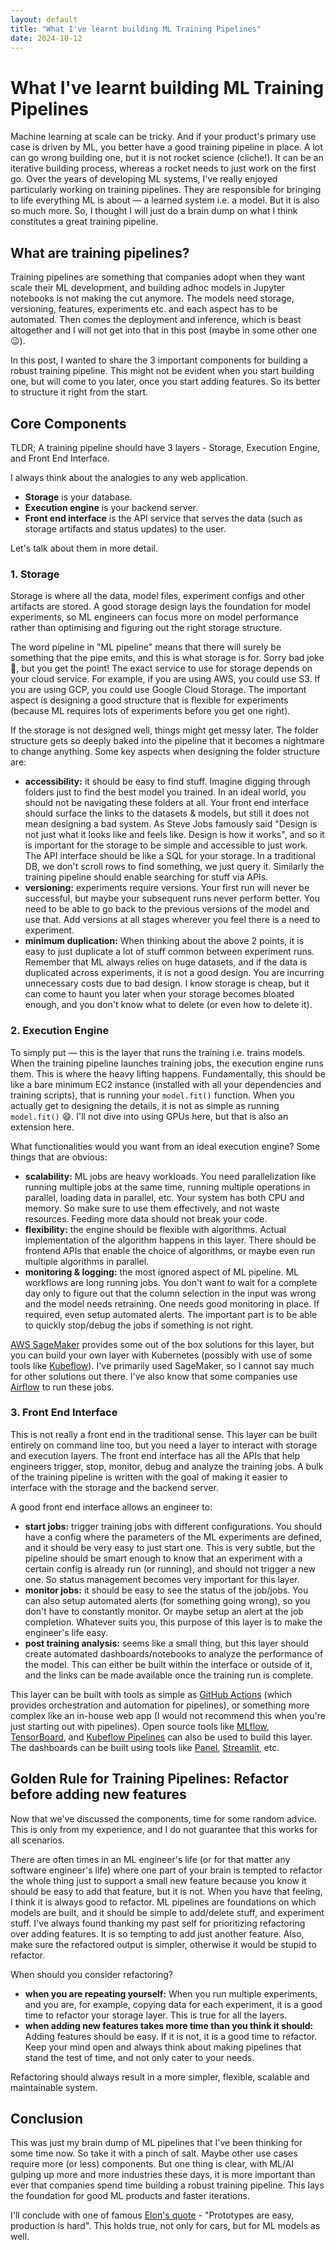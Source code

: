 ```yaml
---
layout: default
title: "What I've learnt building ML Training Pipelines"
date: 2024-10-12
---
```


# What I've learnt building ML Training Pipelines

Machine learning at scale can be tricky. And if your product's primary use case is driven by ML, you better have a good training pipeline in place. A lot can go wrong building one, but it is not rocket science (cliche!). It can be an iterative building process, whereas a rocket needs to just work on the first go. Over the years of developing ML systems, I've really enjoyed particularly working on training pipelines. They are responsible for bringing to life everything ML is about — a learned system i.e. a model. But it is also so much more. So, I thought I will just do a brain dump on what I think constitutes a great training pipeline.

## What are training pipelines?

Training pipelines are something that companies adopt when they want scale their ML development, and building adhoc models in Jupyter notebooks is not making the cut anymore. The models need storage, versioning, features, experiments etc. and each aspect has to be automated. Then comes the deployment and inference, which is beast altogether and I will not get into that in this post (maybe in some other one 😉).

In this post, I wanted to share the 3 important components for building a robust training pipeline. This might not be evident when you start building one, but will come to you later, once you start adding features. So its better to structure it right from the start.

## Core Components

TLDR; A training pipeline should have 3 layers - Storage, Execution Engine, and Front End Interface.

I always think about the analogies to any web application.

- **Storage** is your database.
- **Execution engine** is your backend server.
- **Front end interface** is the API service that serves the data (such as storage artifacts and status updates) to the user.

Let's talk about them in more detail.

### 1. Storage

Storage is where all the data, model files, experiment configs and other artifacts are stored. A good storage design lays the foundation for model experiments, so ML engineers can focus more on model performance rather than optimising and figuring out the right storage structure.

The word pipeline in "ML pipeline" means that there will surely be something that the pipe emits, and this is what storage is for. Sorry bad joke 🙈, but you get the point! The exact service to use for storage depends on your cloud service. For example, if you are using AWS, you could use S3. If you are using GCP, you could use Google Cloud Storage. The important aspect is designing a good structure that is flexible for experiments (because ML requires lots of experiments before you get one right).

If the storage is not designed well, things might get messy later. The folder structure gets so deeply baked into the pipeline that it becomes a nightmare to change anything. Some key aspects when designing the folder structure are:

- **accessibility:** it should be easy to find stuff. Imagine digging through folders just to find the best model you trained. In an ideal world, you should not be navigating these folders at all. Your front end interface should surface the links to the datasets & models, but still it does not mean designing a bad system. As Steve Jobs famously said "Design is not just what it looks like and feels like. Design is how it works", and so it is important for the storage to be simple and accessible to just work. The API interface should be like a SQL for your storage. In a traditional DB, we don't scroll rows to find something, we just query it. Similarly the training pipeline should enable searching for stuff via APIs.
- **versioning:** experiments require versions. Your first run will never be successful, but maybe your subsequent runs never perform better. You need to be able to go back to the previous versions of the model and use that. Add versions at all stages wherever you feel there is a need to experiment.
- **minimum duplication:** When thinking about the above 2 points, it is easy to just duplicate a lot of stuff common between experiment runs. Remember that ML always relies on huge datasets, and if the data is duplicated across experiments, it is not a good design. You are incurring unnecessary costs due to bad design. I know storage is cheap, but it can come to haunt you later when your storage becomes bloated enough, and you don't know what to delete (or even how to delete it).

### 2. Execution Engine

To simply put — this is the layer that runs the training i.e. trains models. When the training pipeline launches training jobs, the execution engine runs them. This is where the heavy lifting happens. Fundamentally, this should be like a bare minimum EC2 instance (installed with all your dependencies and training scripts), that is running your `model.fit()` function. When you actually get to designing the details, it is not as simple as running `model.fit()` 😄. I'll not dive into using GPUs here, but that is also an extension here.

What functionalities would you want from an ideal execution engine? Some things that are obvious:

- **scalability:** ML jobs are heavy workloads. You need parallelization like running multiple jobs at the same time, running multiple operations in parallel, loading data in parallel, etc. Your system has both CPU and memory. So make sure to use them effectively, and not waste resources. Feeding more data should not break your code.
- **flexibility:** the engine should be flexible with algorithms. Actual implementation of the algorithm happens in this layer. There should be frontend APIs that enable the choice of algorithms, or maybe even run multiple algorithms in parallel.
- **monitoring & logging:** the most ignored aspect of ML pipeline. ML workflows are long running jobs. You don't want to wait for a complete day only to figure out that the column selection in the input was wrong and the model needs retraining. One needs good monitoring in place. If required, even setup automated alerts. The important part is to be able to quickly stop/debug the jobs if something is not right.

[AWS SageMaker](https://aws.amazon.com/sagemaker/) provides some out of the box solutions for this layer, but you can build your own layer with Kubernetes (possibly with use of some tools like [Kubeflow](https://www.kubeflow.org/)). I've primarily used SageMaker, so I cannot say much for other solutions out there. I've also know that some companies use [Airflow](https://airflow.apache.org/) to run these jobs.

### 3. Front End Interface

This is not really a front end in the traditional sense. This layer can be built entirely on command line too, but you need a layer to interact with storage and execution layers. The front end interface has all the APIs that help engineers trigger, stop, monitor, debug and analyze the training jobs. A bulk of the training pipeline is written with the goal of making it easier to interface with the storage and the backend server.

A good front end interface allows an engineer to:

- **start jobs:** trigger training jobs with different configurations. You should have a config where the parameters of the ML experiments are defined, and it should be very easy to just start one. This is very subtle, but the pipeline should be smart enough to know that an experiment with a certain config is already run (or running), and should not trigger a new one. So status management becomes very important for this layer.
- **monitor jobs:** it should be easy to see the status of the job/jobs. You can also setup automated alerts (for something going wrong), so you don't have to constantly monitor. Or maybe setup an alert at the job completion. Whatever suits you, this purpose of this layer is to make the engineer's life easy.
- **post training analysis:** seems like a small thing, but this layer should create automated dashboards/notebooks to analyze the performance of the model. This can either be built within the interface or outside of it, and the links can be made available once the training run is complete.

This layer can be built with tools as simple as [GitHub Actions](https://github.com/features/actions) (which provides orchestration and automation for pipelines), or something more complex like an in-house web app (I would not recommend this when you're just starting out with pipelines). Open source tools like [MLflow](https://mlflow.org/), [TensorBoard](https://www.tensorflow.org/tensorboard), and [Kubeflow Pipelines](https://www.kubeflow.org/docs/components/pipelines/) can also be used to build this layer. The dashboards can be built using tools like [Panel](https://panel.holoviz.org/), [Streamlit](https://streamlit.io/), etc.

## Golden Rule for Training Pipelines: Refactor before adding new features

Now that we've discussed the components, time for some random advice. This is only from my experience, and I do not guarantee that this works for all scenarios.

There are often times in an ML engineer's life (or for that matter any software engineer's life) where one part of your brain is tempted to refactor the whole thing just to support a small new feature because you know it should be easy to add that feature, but it is not. When you have that feeling, I think it is always good to refactor. ML pipelines are foundations on which models are built, and it should be simple to add/delete stuff, and experiment stuff.
I've always found thanking my past self for prioritizing refactoring over adding features. It is so tempting to add just another feature. Also, make sure the refactored output is simpler, otherwise it would be stupid to refactor.

When should you consider refactoring?

- **when you are repeating yourself:** When you run multiple experiments, and you are, for example, copying data for each experiment, it is a good time to refactor your storage layer. This is true for all the layers.
- **when adding new features takes more time than you think it should:** Adding features should be easy. If it is not, it is a good time to refactor. Keep your mind open and always think about making pipelines that stand the test of time, and not only cater to your needs.

Refactoring should always result in a more simpler, flexible, scalable and maintainable system.

## Conclusion

This was just my brain dump of ML pipelines that I've been thinking for some time now. So take it with a pinch of salt. Maybe other use cases require more (or less) components.
But one thing is clear, with ML/AI gulping up more and more industries these days, it is more important than ever that companies spend time building a robust training pipeline. This lays the foundation for good ML products and faster iterations.

I'll conclude with one of famous [Elon's quote](https://x.com/elonmusk/status/1389102532706848768) - "Prototypes are easy, production is hard". This holds true, not only for cars, but for ML models as well.